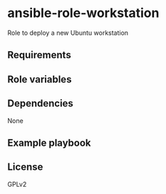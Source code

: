 # ansible-role-workstation
Role to deploy a new Ubuntu workstation

## Requirements

## Role variables

## Dependencies

None

## Example playbook

## License

GPLv2
